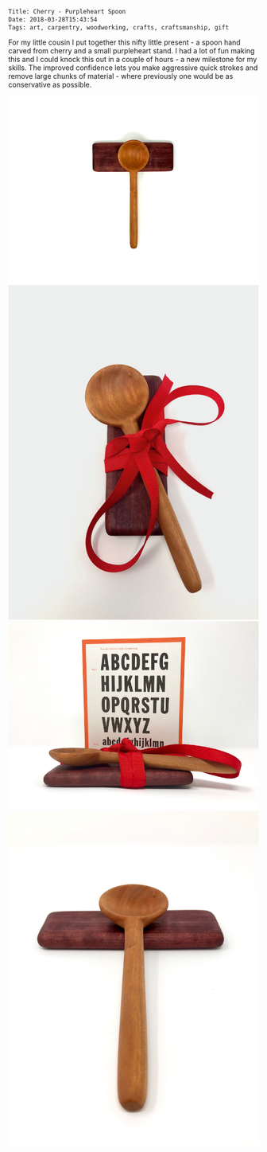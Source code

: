     Title: Cherry - Purpleheart Spoon
    Date: 2018-03-28T15:43:54
    Tags: art, carpentry, woodworking, crafts, craftsmanship, gift

For my little cousin I put together this nifty little present - a spoon hand carved from cherry and a small purpleheart stand. I had a lot of fun making this and I could knock this out in a couple of hours - a new milestone for my skills. The improved confidence lets you make aggressive quick strokes and remove large chunks of material - where previously one would be as conservative as possible.

<img src="/img/spoon1.png" style="max-width: 100%;" class="nav3" />
<div class="nav3">
	<img src="/img/spoon2.png" class="iconsl" />
	<img src="/img/spoon3.png" class="iconsr" />
</div>
<img src="/img/spoon4.png" style="max-width: 100%;" class="nav3" />

<!-- more -->